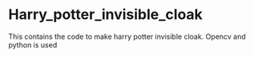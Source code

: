 # Harry_potter_invisible_cloak
This contains the code to make harry potter invisible cloak. Opencv and python is used
